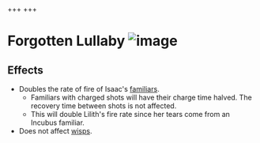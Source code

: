 +++
+++

 # Forgotten Lullaby ![image](/image/Forgotten_Lullaby.png) 

Effects
---------


* Doubles the rate of fire of Isaac's [familiars](/wiki/Familiar "Familiar").
	+ Familiars with charged shots will have their charge time halved. The recovery time between shots is not affected.
	+ This will double Lilith's fire rate since her tears come from an Incubus familiar.
* Does not affect [wisps](/wiki/Familiar#Wisps "Familiar").


